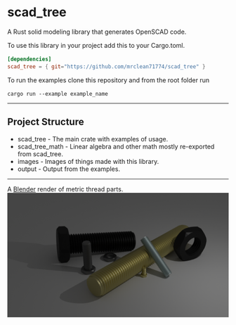 # scad_tree

A Rust solid modeling library that generates OpenSCAD code.

To use this library in your project add this to your Cargo.toml.

```toml
[dependencies]
scad_tree = { git="https://github.com/mrclean71774/scad_tree" }
```

To run the examples clone this repository and from the root folder run

```text
cargo run --example example_name
```

---

## Project Structure

* scad_tree - The main crate with examples of usage.
* scad_tree_math - Linear algebra and other math mostly re-exported from scad_tree.
* images - Images of things made with this library.
* output - Output from the examples.

---

A [Blender](blender.org) render of metric thread parts.
![metric_thread.png](https://github.com/mrclean71774/scad_tree/blob/main/images/metric_thread.png)
